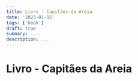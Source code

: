 ```yaml
---
title: Livro - Capitães da Areia
date: '2023-01-15'
tags: ['book']
draft: true
summary: ...
description: ...
---
```


# Livro - Capitães da Areia